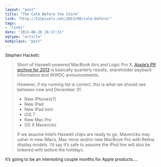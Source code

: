 ```yaml
---
layout: "post"
title: "The Calm Before the Storm"
link: "http://512pixels.net/2013/08/calm-before/"
tags: 
- "links"
date: "2013-08-26 16:17:31"
ogtype: "article"
bodyclass: "post"
---
```


Stephen Hackett:

> Short of Haswell-powered MacBook Airs and Logic Pro X, [Apple’s PR archive for 2013](http://www.apple.com/pr/library/2013/) is basically quarterly results, shareholder payback information and WWDC announcements.
> 
> However, if my running list is correct, this is what we should see between now and December 31:
> 
> - New iPhone(s?)
> - New iPad
> - New iPad mini
> - iOS 7
> - New Mac Pro
> - OS X Mavericks
> 
> If we assume Intel’s Haswell chips are ready to go, Mavericks may usher in new iMacs, Mac minis and/or new MacBook Pro with Retina display models. I’d say it’s safe to assume the iPod line will also be tinkered with before the holidays.

It’s going to be an interesting couple months for Apple products….